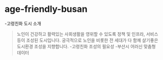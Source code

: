 # age-friendly-busan

-고령친화 도시 소개
>노인이 건강하고 활력있는 사회생활을 영위할 수 있도록 정책 및 인프라, 서비스 등이 조성된 도시입니다. 궁극적으로 노인을 비롯한 전 세대가 다 함께 살기좋은 도시환경 조성을 지향합니다.
-고령친화 조성의 필요성
-부산시 어러신 맞춤형 데이터
